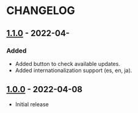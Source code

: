 # CHANGELOG

## [1.1.0] - 2022-04-
### Added
- Added button to check available updates.
- Added internationalization support  (es, en, ja).


## [1.0.0] - 2022-04-08
- Initial release

[1.1.0]: https://github.com/JSalmon11/Generador-de-Contrasenias/compare/1.0.0...1.1.0
[1.0.0]: https://github.com/JSalmon11/Generador-de-Contrasenias/compare/b552912c04419d8d2ae5d9fd9bb7f315145f46d8...1.0.0